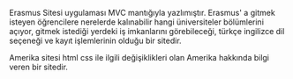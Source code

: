 Erasmus Sitesi uygulaması MVC mantığıyla yazlımıştır. Erasmus' a gitmek isteyen öğrencilere nerelerde kalınabilir hangi üniversiteler bölümlerini açıyor, gitmek istediği yerdeki iş imkanlarını görebileceği, türkçe ingilizce dil seçeneği ve kayıt işlemlerinin olduğu bir sitedir.

Amerika sitesi html css ile ilgili değişiklikleri olan Amerika hakkında bilgi veren bir sitedir.

